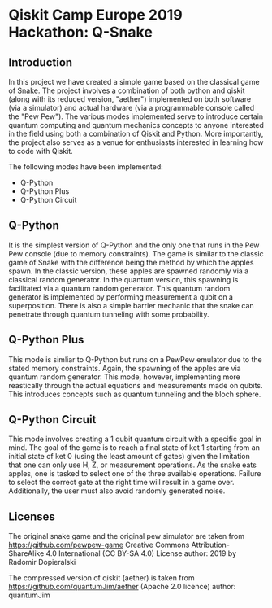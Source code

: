 # Qiskit Camp Europe 2019 Hackathon: Q-Snake

## Introduction
In this project we have created a simple game based on the classical game of [Snake](https://en.wikipedia.org/wiki/Snake_(video_game_genre)). The project involves a combination of both python and qiskit (along with its reduced version, "aether") implemented on both software (via a simulator) and actual hardware (via a programmable console called the "Pew Pew"). The various modes implemented serve to introduce certain quantum computing and quantum mechanics concepts to anyone interested in the field using both a combination of Qiskit and Python. More importantly, the project also serves as a venue for enthusiasts interested in learning how to code with Qiskit. 

The following modes have been implemented:
+ Q-Python
+ Q-Python Plus
+ Q-Python Circuit

## Q-Python 
It is the simplest version of Q-Python and the only one that runs in the Pew Pew console (due to memory constraints). The game is similar to the classic game of Snake with the difference being the method by which the apples spawn. In the classic version, these apples are spawned randomly via a classical random generator. In the quantum version, this spawning is facilitated via a quantum random generator. This quantum random generator is implemented by performing measurement a qubit on a superposition. There is also a simple barrier mechanic that the snake can penetrate through quantum tunneling with some probability.

## Q-Python Plus
This mode is simliar to Q-Python but runs on a PewPew emulator due to the stated memory constraints. Again, the spawning of the apples are via quantum random generator. This mode, however, implementing more reastically through the actual equations and measurements made on qubits. This introduces concepts such as quantum tunneling and the bloch sphere. 

## Q-Python Circuit
This mode involves creating a 1 qubit quantum circuit with a specific goal in mind. The goal of the game is to reach a final state of ket 1 starting from an initial state of ket 0 (using the least amount of gates) given the limitation that one can only use H, Z, or measurement operations. As the snake eats apples, one is tasked to select one of the three available operations. Failure to select the correct gate at the right time will result in a game over. Additionally, the user must also avoid randomly generated noise.

## Licenses
The original snake game and the original pew simulator are taken from
https://github.com/pewpew-game
Creative Commons
Attribution-ShareAlike 4.0 International (CC BY-SA 4.0) License
author: 2019 by Radomir Dopieralski

The compressed version of qiskit (aether) is taken from
https://github.com/quantumJim/aether
(Apache 2.0 licence)
author: quantumJim
